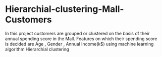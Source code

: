 # Hierarchial-clustering-Mall-Customers
In this project customers are grouped or clustered on the basis of their annual spending score in the Mall. Features on which their spending score is decided are Age , Gender , Annual Income(k$) using machine learning algorithm Hierarchial clustering
